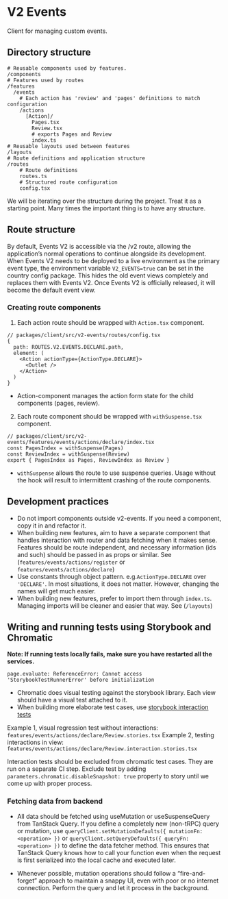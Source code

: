# V2 Events

Client for managing custom events.

## Directory structure

```
# Reusable components used by features.
/components
# Features used by routes
/features
  /events
    # Each action has 'review' and 'pages' definitions to match configuration
    /actions
      [Action]/
        Pages.tsx
        Review.tsx
        # exports Pages and Review
        index.ts
# Reusable layouts used between features
/layouts
# Route definitions and application structure
/routes
    # Route definitions
    routes.ts
    # Structured route configuration
    config.tsx
```

We will be iterating over the structure during the project. Treat it as a starting point. Many times the important thing is to have any structure.

## Route structure

By default, Events V2 is accessible via the /v2 route, allowing the application’s normal operations to continue alongside its development. When Events V2 needs to be deployed to a live environment as the primary event type, the environment variable `V2_EVENTS=true` can be set in the country config package. This hides the old event views completely and replaces them with Events V2. Once Events V2 is officially released, it will become the default event view.

### Creating route components

1. Each action route should be wrapped with `Action.tsx` component.

```tsx
// packages/client/src/v2-events/routes/config.tsx
{
  path: ROUTES.V2.EVENTS.DECLARE.path,
  element: (
    <Action actionType={ActionType.DECLARE}>
      <Outlet />
    </Action>
  )
}
```

- Action-component manages the action form state for the child components (pages, review).

2. Each route component should be wrapped with `withSuspense.tsx` component.

```tsx
// packages/client/src/v2-events/features/events/actions/declare/index.tsx
const PagesIndex = withSuspense(Pages)
const ReviewIndex = withSuspense(Review)
export { PagesIndex as Pages, ReviewIndex as Review }
```

- `withSuspense` allows the route to use suspense queries. Usage without the hook will result to intermittent crashing of the route components.

## Development practices

- Do not import components outside v2-events. If you need a component, copy it in and refactor it.
- When building new features, aim to have a separate component that handles interaction with router and data fetching when it makes sense. Features should be route independent, and necessary information (ids and such) should be passed in as props or similar. See (`features/events/actions/register` or `features/events/actions/declare`)
- Use constants through object pattern. e.g.`ActionType.DECLARE` over `'DECLARE'`. In most situations, it does not matter. However, changing the names will get much easier.
- When building new features, prefer to import them through `index.ts`. Managing imports will be cleaner and easier that way. See (`/layouts`)

## Writing and running tests using Storybook and Chromatic

**Note: If running tests locally fails, make sure you have restarted all the services.**

```
page.evaluate: ReferenceError: Cannot access 'StorybookTestRunnerError' before initialization
```

- Chromatic does visual testing against the storybook library. Each view should have a visual test attached to it.
- When building more elaborate test cases, use [storybook interaction tests](https://storybook.js.org/docs/writing-tests/component-testing#write-a-component-test)

Example 1, visual regression test without interactions: `features/events/actions/declare/Review.stories.tsx`
Example 2, testing interactions in view: `features/events/actions/declare/Review.interaction.stories.tsx`

Interaction tests should be excluded from chromatic test cases. They are run on a separate CI step.
Exclude test by adding `parameters.chromatic.disableSnapshot: true` property to story until we come up with proper process.

### Fetching data from backend

- All data should be fetched using useMutation or useSuspenseQuery from TanStack Query. If you define a completely new (non-tRPC) query or mutation, use `queryClient.setMutationDefaults({ mutationFn: <operation> })` or `queryClient.setQueryDefaults({ queryFn: <operation> })` to define the data fetcher method. This ensures that TanStack Query knows how to call your function even when the request is first serialized into the local cache and executed later.

- Whenever possible, mutation operations should follow a “fire-and-forget” approach to maintain a snappy UI, even with poor or no internet connection. Perform the query and let it process in the background.
